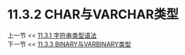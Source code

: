 # 11.3.2 CHAR与VARCHAR类型  

上一节 << [11.3.1 字符串类型语法](../01/String%20Data%20Type%20Syntax.md)  
下一节 << [11.3.3 BINARY与VARBINARY类型](../03/The%20BINARY%20and%20VARBINARY%20Types.md)